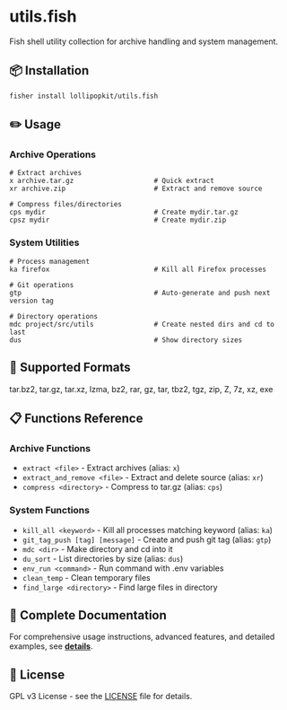 # utils.fish

Fish shell utility collection for archive handling and system management.

## 📦 Installation

```fish
fisher install lollipopkit/utils.fish
```

## ✏️ Usage

### Archive Operations

```fish
# Extract archives
x archive.tar.gz                    # Quick extract
xr archive.zip                      # Extract and remove source

# Compress files/directories
cps mydir                           # Create mydir.tar.gz
cpsz mydir                          # Create mydir.zip
```

### System Utilities

```fish
# Process management
ka firefox                          # Kill all Firefox processes

# Git operations  
gtp                                 # Auto-generate and push next version tag

# Directory operations
mdc project/src/utils               # Create nested dirs and cd to last
dus                                 # Show directory sizes
```

## 🔧 Supported Formats

tar.bz2, tar.gz, tar.xz, lzma, bz2, rar, gz, tar, tbz2, tgz, zip, Z, 7z, xz, exe

## 📋 Functions Reference

### Archive Functions

- `extract <file>` - Extract archives (alias: `x`)
- `extract_and_remove <file>` - Extract and delete source (alias: `xr`)
- `compress <directory>` - Compress to tar.gz (alias: `cps`)

### System Functions

- `kill_all <keyword>` - Kill all processes matching keyword (alias: `ka`)
- `git_tag_push [tag] [message]` - Create and push git tag (alias: `gtp`)
- `mdc <dir>` - Make directory and cd into it
- `du_sort` - List directories by size (alias: `dus`)
- `env_run <command>` - Run command with .env variables
- `clean_temp` - Clean temporary files
- `find_large <directory>` - Find large files in directory

## 📖 Complete Documentation

For comprehensive usage instructions, advanced features, and detailed examples, see **[details](DETAILS.md)**.

## 📄 License

GPL v3 License - see the [LICENSE](LICENSE) file for details.
